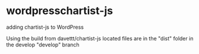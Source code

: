 # wordpresschartist-js
adding chartist-js to WordPress

Using the build from davettt/chartist-js located files are in the "dist" folder in the develop "develop" branch

